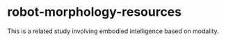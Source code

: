 # robot-morphology-resources
This is a related study involving embodied intelligence based on modality.

